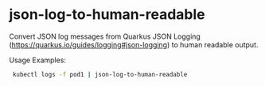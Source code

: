 # json-log-to-human-readable

Convert JSON log messages from Quarkus JSON Logging (https://quarkus.io/guides/logging#json-logging) to human readable output.

Usage Examples:
```bash
 kubectl logs -f pod1 | json-log-to-human-readable
```